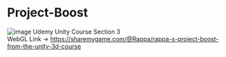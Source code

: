 # Project-Boost
![image](https://github.com/user-attachments/assets/df0674a7-a412-4302-975e-8658ac65749a)
Udemy Unity Course Section 3<br/>
WebGL Link -> https://sharemygame.com/@Rappa/rappa-s-project-boost-from-the-unity-3d-course
